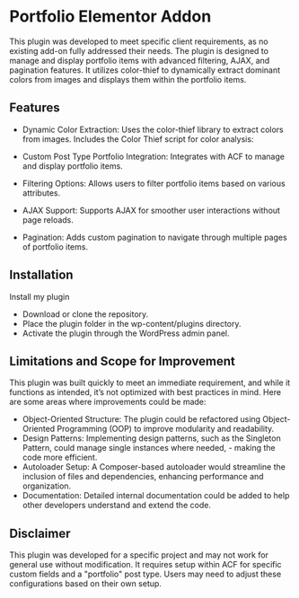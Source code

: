 
# Portfolio Elementor Addon

This plugin was developed to meet specific client requirements, as no existing add-on fully addressed their needs. The plugin is designed to manage and display portfolio items with advanced filtering, AJAX, and pagination features. It utilizes color-thief to dynamically extract dominant colors from images and displays them within the portfolio items.


## Features

- Dynamic Color Extraction: Uses the color-thief library to extract colors from images. Includes the Color Thief script for color analysis:  <script src="https://cdnjs.cloudflare.com/ajax/libs/color-thief/2.3.0/color-thief.min.js?ver=2.3.0" id="color-thief-js"></script>

- Custom Post Type Portfolio Integration: Integrates with ACF to manage and display portfolio items.
- Filtering Options: Allows users to filter portfolio items based on various attributes.
- AJAX Support: Supports AJAX for smoother user interactions without page reloads.
- Pagination: Adds custom pagination to navigate through multiple pages of portfolio items.



## Installation

Install my plugin

- Download or clone the repository.
- Place the plugin folder in the wp-content/plugins directory.
- Activate the plugin through the WordPress admin panel.

## Limitations and Scope for Improvement

This plugin was built quickly to meet an immediate requirement, and while it functions as intended, it’s not optimized with best practices in mind. Here are some areas where improvements could be made:

- Object-Oriented Structure: The plugin could be refactored using Object-Oriented Programming (OOP) to improve modularity and readability.
- Design Patterns: Implementing design patterns, such as the Singleton Pattern, could manage single instances where needed, - making the code more efficient.
- Autoloader Setup: A Composer-based autoloader would streamline the inclusion of files and dependencies, enhancing performance and organization.
- Documentation: Detailed internal documentation could be added to help other developers understand and extend the code.

## Disclaimer

This plugin was developed for a specific project and may not work for general use without modification. It requires setup within ACF for specific custom fields and a "portfolio" post type. Users may need to adjust these configurations based on their own setup.